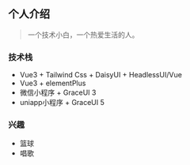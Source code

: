 ## 个人介绍
> 一个技术小白，一个热爱生活的人。
### 技术栈
 - Vue3 + Tailwind Css + DaisyUI + HeadlessUI/Vue
- Vue3 + elementPlus
 - 微信小程序 + GraceUI 3
 - uniapp小程序 + GraceUI 5

### 兴趣
 - 篮球
 - 唱歌
